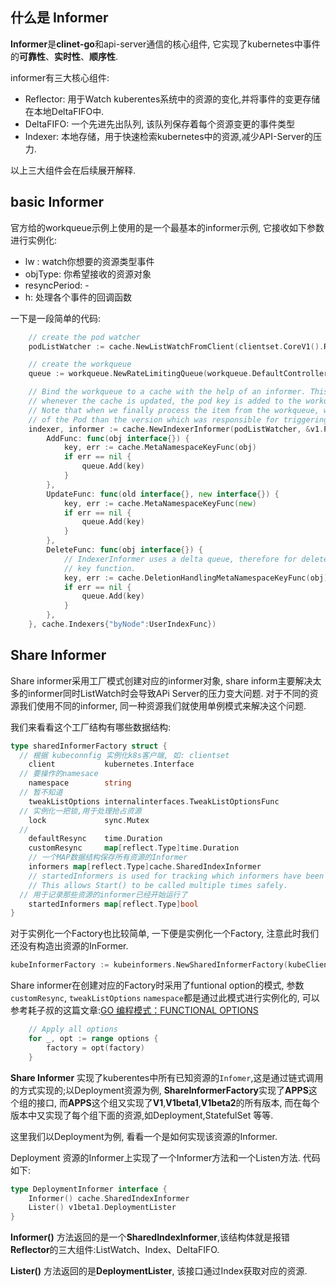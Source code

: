 ## 什么是 Informer

**Informer**是**clinet-go**和api-server通信的核心组件,  它实现了kubernetes中事件的**可靠性**、**实时性**、**顺序性**.

informer有三大核心组件:

- Reflector: 用于Watch kuberentes系统中的资源的变化,并将事件的变更存储在本地DeltaFIFO中.
- DeltaFIFO: 一个先进先出队列, 该队列保存着每个资源变更的事件类型
- Indexer: 本地存储，用于快速检索kubernetes中的资源,减少API-Server的压力.

以上三大组件会在后续展开解释.

## basic Informer

官方给的workqueue示例上使用的是一个最基本的informer示例, 它接收如下参数进行实例化:

-  lw :  watch你想要的资源类型事件
- objType: 你希望接收的资源对象
- resyncPeriod: -
- h: 处理各个事件的回调函数

一下是一段简单的代码:

```go
	// create the pod watcher
	podListWatcher := cache.NewListWatchFromClient(clientset.CoreV1().RESTClient(), "pods", v1.NamespaceDefault, fields.Everything())

	// create the workqueue
	queue := workqueue.NewRateLimitingQueue(workqueue.DefaultControllerRateLimiter())

	// Bind the workqueue to a cache with the help of an informer. This way we make sure that
	// whenever the cache is updated, the pod key is added to the workqueue.
	// Note that when we finally process the item from the workqueue, we might see a newer version
	// of the Pod than the version which was responsible for triggering the update.
	indexer, informer := cache.NewIndexerInformer(podListWatcher, &v1.Pod{}, 0, cache.ResourceEventHandlerFuncs{
		AddFunc: func(obj interface{}) {
			key, err := cache.MetaNamespaceKeyFunc(obj)
			if err == nil {
				queue.Add(key)
			}
		},
		UpdateFunc: func(old interface{}, new interface{}) {
			key, err := cache.MetaNamespaceKeyFunc(new)
			if err == nil {
				queue.Add(key)
			}
		},
		DeleteFunc: func(obj interface{}) {
			// IndexerInformer uses a delta queue, therefore for deletes we have to use this
			// key function.
			key, err := cache.DeletionHandlingMetaNamespaceKeyFunc(obj)
			if err == nil {
				queue.Add(key)
			}
		},
	}, cache.Indexers{"byNode":UserIndexFunc})
```

## Share Informer

Share informer采用工厂模式创建对应的informer对象, share inform主要解决太多的informer同时ListWatch时会导致APi Server的压力变大问题. 对于不同的资源我们使用不同的informer, 同一种资源我们就使用单例模式来解决这个问题.

我们来看看这个工厂结构有哪些数据结构:

```go
type sharedInformerFactory struct {
  // 根据 kubeconnfig 实例化k8s客户端, 如: clientset
	client           kubernetes.Interface
  // 要操作的namesace
	namespace        string
  // 暂不知道
	tweakListOptions internalinterfaces.TweakListOptionsFunc
  // 实例化一把锁,用于处理抢占资源
	lock             sync.Mutex
  // 
	defaultResync    time.Duration
	customResync     map[reflect.Type]time.Duration
	// 一个MAP数据结构保存所有资源的Informer 
	informers map[reflect.Type]cache.SharedIndexInformer
	// startedInformers is used for tracking which informers have been started.
	// This allows Start() to be called multiple times safely.
  // 用于记录那些资源的informer已经开始运行了
	startedInformers map[reflect.Type]bool
}
```

对于实例化一个Factory也比较简单,  一下便是实例化一个Factory, 注意此时我们还没有构造出资源的InFormer.

```go
kubeInformerFactory := kubeinformers.NewSharedInformerFactory(kubeClient, time.Second*30)
```

Share informer在创建对应的Factory时采用了funtional option的模式, 参数`customResync`, `tweakListOptions` `namespace`都是通过此模式进行实例化的,  可以参考耗子叔的这篇文章:[GO 编程模式：FUNCTIONAL OPTIONS](https://coolshell.cn/articles/21146.html)

```go
	// Apply all options
	for _, opt := range options {
		factory = opt(factory)
	}


```

**Share Informer** 实现了kuberentes中所有已知资源的`Infomer`,这是通过链式调用的方式实现的;以Deployment资源为例, **ShareInformerFactory**实现了**APPS**这个组的接口,  而**APPS**这个组又实现了**V1**,**V1beta1**,**V1beta2**的所有版本, 而在每个版本中又实现了每个组下面的资源,如Deployment,StatefulSet 等等.  

这里我们以Deployment为例, 看看一个是如何实现该资源的Informer.

Deployment 资源的Informer上实现了一个Informer方法和一个Listen方法. 代码如下:

```go
type DeploymentInformer interface {
	Informer() cache.SharedIndexInformer
	Lister() v1beta1.DeploymentLister
}
```

**Informer()** 方法返回的是一个**SharedIndexInformer**,该结构体就是报错**Reflector**的三大组件:ListWatch、Index、DeltaFIFO. 

**Lister()** 方法返回的是**DeploymentLister**, 该接口通过Index获取对应的资源.



